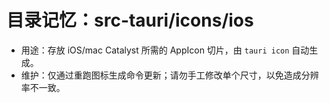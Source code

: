 # 目录记忆：src-tauri/icons/ios

- 用途：存放 iOS/mac Catalyst 所需的 AppIcon 切片，由 `tauri icon` 自动生成。
- 维护：仅通过重跑图标生成命令更新；请勿手工修改单个尺寸，以免造成分辨率不一致。
